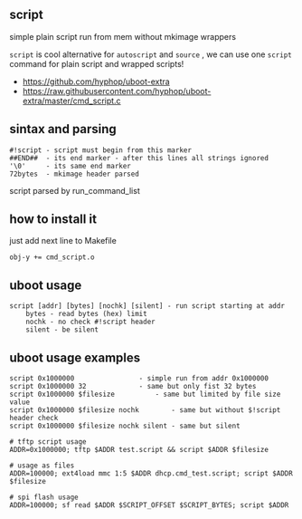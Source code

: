 ## script

simple plain script run from mem without mkimage wrappers

`script` is cool alternative for `autoscript` and `source` , we can
 use one `script` command for plain script and wrapped scripts!

+ https://github.com/hyphop/uboot-extra
+ https://raw.githubusercontent.com/hyphop/uboot-extra/master/cmd_script.c

## sintax and parsing

```
#!script - script must begin from this marker
##END##  - its end marker - after this lines all strings ignored
'\0'     - its same end marker
72bytes  - mkimage header parsed 

```

script parsed by run_command_list

## how to install it 

just add next line to Makefile

    obj-y += cmd_script.o

## uboot usage

    script [addr] [bytes] [nochk] [silent] - run script starting at addr
        bytes - read bytes (hex) limit
        nochk - no check #!script header
        silent - be silent

## uboot usage  examples

    script 0x1000000				- simple run from addr 0x1000000
    script 0x1000000 32 			- same but only fist 32 bytes
    script 0x1000000 $filesize 			- same but limited by file size value 
    script 0x1000000 $filesize nochk 		- same but without $!script header check
    script 0x1000000 $filesize nochk silent	- same but silent

    # tftp script usage
    ADDR=0x1000000; tftp $ADDR test.script && script $ADDR $filesize 

    # usage as files
    ADDR=100000; ext4load mmc 1:5 $ADDR dhcp.cmd_test.script; script $ADDR $filesize

    # spi flash usage
    ADDR=100000; sf read $ADDR $SCRIPT_OFFSET $SCRIPT_BYTES; script $ADDR

